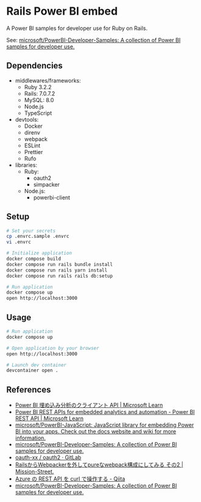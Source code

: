 # Rails Power BI embed

A Power BI samples for developer use for Ruby on Rails.

See: [microsoft/PowerBI-Developer-Samples: A collection of Power BI samples for developer use.](https://github.com/microsoft/PowerBI-Developer-Samples)

## Dependencies

- middlewares/frameworks:
  - Ruby 3.2.2
  - Rails: 7.0.7.2
  - MySQL: 8.0
  - Node.js
  - TypeScript
- devtools:
  - Docker
  - direnv
  - webpack
  - ESLint
  - Prettier
  - Rufo
- libraries:
  - Ruby:
    - oauth2
    - simpacker
  - Node.js:
    - powerbi-client

## Setup

```sh
# Set your secrets
cp .envrc.sample .envrc
vi .envrc

# Initialize application
docker compose build
docker compose run rails bundle install
docker compose run rails yarn install
docker compose run rails rails db:setup

# Run application
docker compose up
open http://localhost:3000
```

## Usage

```sh
# Run application
docker compose up

# Open application by your browser
open http://localhost:3000

# Launch dev container
devcontainer open .
```

## References

- [Power BI 埋め込み分析のクライアント API | Microsoft Learn](https://learn.microsoft.com/ja-jp/javascript/api/overview/powerbi/)
- [Power BI REST APIs for embedded analytics and automation - Power BI REST API | Microsoft Learn](https://learn.microsoft.com/en-us/rest/api/power-bi/)
- [microsoft/PowerBI-JavaScript: JavaScript library for embedding Power BI into your apps. Check out the docs website and wiki for more information.](https://github.com/microsoft/PowerBI-JavaScript)
- [microsoft/PowerBI-Developer-Samples: A collection of Power BI samples for developer use.](https://github.com/microsoft/PowerBI-Developer-Samples)
- [oauth-xx / oauth2 · GitLab](https://gitlab.com/oauth-xx/oauth2/)
- [RailsからWebpackerを外してpureなwebpack構成にしてみる その2 | Mission-Street.](https://hakozaru.com/posts/purge-webpacker-2)
- [Azure の REST API を curl で操作する - Qiita](https://qiita.com/TsuyoshiUshio@github/items/3d903f071b8cb8305496)
- [microsoft/PowerBI-Developer-Samples: A collection of Power BI samples for developer use.](https://github.com/microsoft/PowerBI-Developer-Samples)
